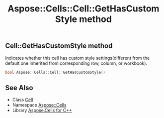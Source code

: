 ﻿---
title: Aspose::Cells::Cell::GetHasCustomStyle method
linktitle: GetHasCustomStyle
second_title: Aspose.Cells for C++ API Reference
description: 'Aspose::Cells::Cell::GetHasCustomStyle method. Indicates whether this cell has custom style settings(different from the default one inherited from corresponding row, column, or workbook) in C++.'
type: docs
weight: 3000
url: /cpp/aspose.cells/cell/gethascustomstyle/
---
## Cell::GetHasCustomStyle method


Indicates whether this cell has custom style settings(different from the default one inherited from corresponding row, column, or workbook).

```cpp
bool Aspose::Cells::Cell::GetHasCustomStyle()
```

## See Also

* Class [Cell](../)
* Namespace [Aspose::Cells](../../)
* Library [Aspose.Cells for C++](../../../)
